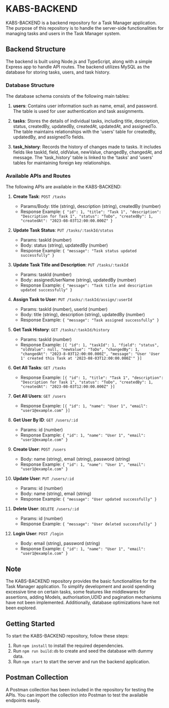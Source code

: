 # KABS-BACKEND

KABS-BACKEND is a backend repository for a Task Manager application. The purpose of this repository is to handle the server-side functionalities for managing tasks and users in the Task Manager system.

## Backend Structure

The backend is built using Node.js and TypeScript, along with a simple Express app to handle API routes. The backend utilizes MySQL as the database for storing tasks, users, and task history.

### Database Structure

The database schema consists of the following main tables:

1. **users**: Contains user information such as name, email, and password. The table is used for user authentication and task assignments.

2. **tasks**: Stores the details of individual tasks, including title, description, status, createdBy, updatedBy, createdAt, updatedAt, and assignedTo. The table maintains relationships with the 'users' table for createdBy, updatedBy, and assignedTo fields.

3. **task_history**: Records the history of changes made to tasks. It includes fields like taskId, field, oldValue, newValue, changedBy, changedAt, and message. The 'task_history' table is linked to the 'tasks' and 'users' tables for maintaining foreign key relationships.

### Available APIs and Routes

The following APIs are available in the KABS-BACKEND:

1. **Create Task**: `POST /tasks`

   - Params/Body: title (string), description (string), createdBy (number)
   - Response Example: `{ "id": 1, "title": "Task 1", "description": "Description for Task 1", "status": "ToDo", "createdBy": 1, "createdAt": "2023-08-03T12:00:00.000Z" }`

2. **Update Task Status**: `PUT /tasks/:taskId/status`

   - Params: taskId (number)
   - Body: status (string), updatedBy (number)
   - Response Example: `{ "message": "Task status updated successfully" }`

3. **Update Task Title and Description**: `PUT /tasks/:taskId`

   - Params: taskId (number)
   - Body: assignedUserName (string), updatedBy (number)
   - Response Example: `{ "message": "Task title and description updated successfully" }`

4. **Assign Task to User**: `PUT /tasks/:taskId/assign/:userId`

   - Params: taskId (number), userId (number)
   - Body: title (string), description (string), updatedBy (number)
   - Response Example: `{ "message": "Task assigned successfully" }`

5. **Get Task History**: `GET /tasks/:taskId/history`

   - Params: taskId (number)
   - Response Example: `[{ "id": 1, "taskId": 1, "field": "status", "oldValue": null, "newValue": "ToDo", "changedBy": 1, "changedAt": "2023-8-03T12:00:00.000Z", "message": "User 'User 1' created this Task at '2023-08-03T12:00:00.000Z'" }]`

6. **Get All Tasks**: `GET /tasks`

   - Response Example: `[{ "id": 1, "title": "Task 1", "description": "Description for Task 1", "status": "ToDo", "createdBy": 1, "createdAt": "2023-08-03T12:00:00.000Z" }]`

7. **Get All Users**: `GET /users`

   - Response Example: `[{ "id": 1, "name": "User 1", "email": "user1@example.com" }]`

8. **Get User By ID**: `GET /users/:id`

   - Params: id (number)
   - Response Example: `{ "id": 1, "name": "User 1", "email": "user1@example.com" }`

9. **Create User**: `POST /users`

   - Body: name (string), email (string), password (string)
   - Response Example: `{ "id": 1, "name": "User 1", "email": "user1@example.com" }`

10. **Update User**: `PUT /users/:id`

    - Params: id (number)
    - Body: name (string), email (string)
    - Response Example: `{ "message": "User updated successfully" }`

11. **Delete User**: `DELETE /users/:id`

    - Params: id (number)
    - Response Example: `{ "message": "User deleted successfully" }`

12. **Login User**: `POST /login`
    - Body: email (string), password (string)
    - Response Example: `{ "id": 1, "name": "User 1", "email": "user1@example.com" }`

## Note

The KABS-BACKEND repository provides the basic functionalities for the Task Manager application. To simplify development and avoid spending excessive time on certain tasks, some features like middlewares for assertions, adding Models, authorisation,UDID and pagination mechanisms have not been implemented. Additionally, database optimizations have not been explored.

## Getting Started

To start the KABS-BACKEND repository, follow these steps:

1. Run `npm install` to install the required dependencies.
2. Run `npm run build:db` to create and seed the database with dummy data.
3. Run `npm start` to start the server and run the backend application.

## Postman Collection

A Postman collection has been included in the repository for testing the APIs. You can import the collection into Postman to test the available endpoints easily.
